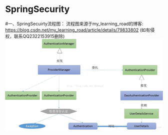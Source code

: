 # SpringSecurity
#一、SpringSecuirty流程图：
流程图来源于my_learning_road的博客: https://blog.csdn.net/my_learning_road/article/details/79833802 (如有侵权，联系QQ2322153915删除)
![Image text](https://github.com/StoneSoftware/MicroModule/blob/master/springboot-springmvc-mybatis/src/main/java/org/springboot/springmvc/mybatis/security/images/spring-security.png?raw=true)